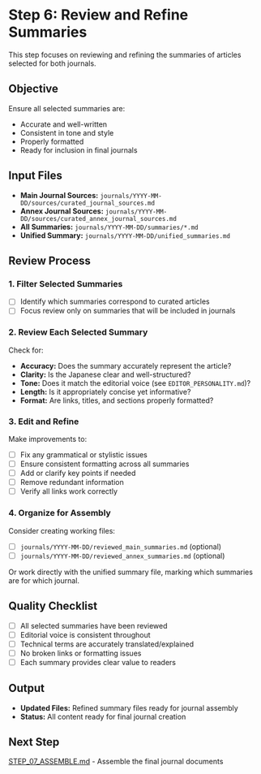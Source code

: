 # Step 6: Review and Refine Summaries

This step focuses on reviewing and refining the summaries of articles selected for both journals.

## Objective

Ensure all selected summaries are:
- Accurate and well-written
- Consistent in tone and style
- Properly formatted
- Ready for inclusion in final journals

## Input Files

- **Main Journal Sources:** `journals/YYYY-MM-DD/sources/curated_journal_sources.md`
- **Annex Journal Sources:** `journals/YYYY-MM-DD/sources/curated_annex_journal_sources.md`
- **All Summaries:** `journals/YYYY-MM-DD/summaries/*.md`
- **Unified Summary:** `journals/YYYY-MM-DD/unified_summaries.md`

## Review Process

### 1. Filter Selected Summaries

- [ ] Identify which summaries correspond to curated articles
- [ ] Focus review only on summaries that will be included in journals

### 2. Review Each Selected Summary

Check for:
- **Accuracy:** Does the summary accurately represent the article?
- **Clarity:** Is the Japanese clear and well-structured?
- **Tone:** Does it match the editorial voice (see `EDITOR_PERSONALITY.md`)?
- **Length:** Is it appropriately concise yet informative?
- **Format:** Are links, titles, and sections properly formatted?

### 3. Edit and Refine

Make improvements to:
- [ ] Fix any grammatical or stylistic issues
- [ ] Ensure consistent formatting across all summaries
- [ ] Add or clarify key points if needed
- [ ] Remove redundant information
- [ ] Verify all links work correctly

### 4. Organize for Assembly

Consider creating working files:
- [ ] `journals/YYYY-MM-DD/reviewed_main_summaries.md` (optional)
- [ ] `journals/YYYY-MM-DD/reviewed_annex_summaries.md` (optional)

Or work directly with the unified summary file, marking which summaries are for which journal.

## Quality Checklist

- [ ] All selected summaries have been reviewed
- [ ] Editorial voice is consistent throughout
- [ ] Technical terms are accurately translated/explained
- [ ] No broken links or formatting issues
- [ ] Each summary provides clear value to readers

## Output

- **Updated Files:** Refined summary files ready for journal assembly
- **Status:** All content ready for final journal creation

## Next Step

[STEP_07_ASSEMBLE.md](STEP_07_ASSEMBLE.md) - Assemble the final journal documents